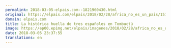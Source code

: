 ```yaml
---
permalink: 2018-03-05-elpais.com--1821960430.html
original: https://elpais.com/elpais/2018/02/28/africa_no_es_un_pais/1519843339_263831.html#?ref=rss&format=simple&link=link
domain: elpais.com
title: La histórica huella de tres españoles en Tombuctú
image: https://ep00.epimg.net/elpais/imagenes/2018/02/28/africa_no_es_un_pais/1519843339_263831_1519843636_rrss_normal.jpg
date: 2018-03-05 23:37:55
translations: en
---
```


